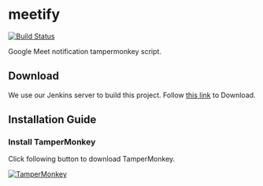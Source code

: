 # meetify

[![Build Status](https://jenkins.webzyno.com/buildStatus/icon?job=KMU+Development+Team%2Fmeetify%2Fmaster)](https://jenkins.webzyno.com/job/KMU%20Development%20Team/job/meetify/job/master/)

Google Meet notification tampermonkey script.

## Download

We use our Jenkins server to build this project. Follow [this link](https://jenkins.webzyno.com/job/KMU%20Development%20Team/job/meetify/job/master/lastSuccessfulBuild/artifact/dist/meetify.user.js) to Download.

## Installation Guide

### Install TamperMonkey

Click following button to download TamperMonkey.

[![TamperMonkey](https://storage.googleapis.com/chrome-gcs-uploader.appspot.com/image/WlD8wC6g8khYWPJUsQceQkhXSlv1/YT2Grfi9vEBa2wAPzhWa.png)](https://chrome.google.com/webstore/detail/tampermonkey/dhdgffkkebhmkfjojejmpbldmpobfkfo)
